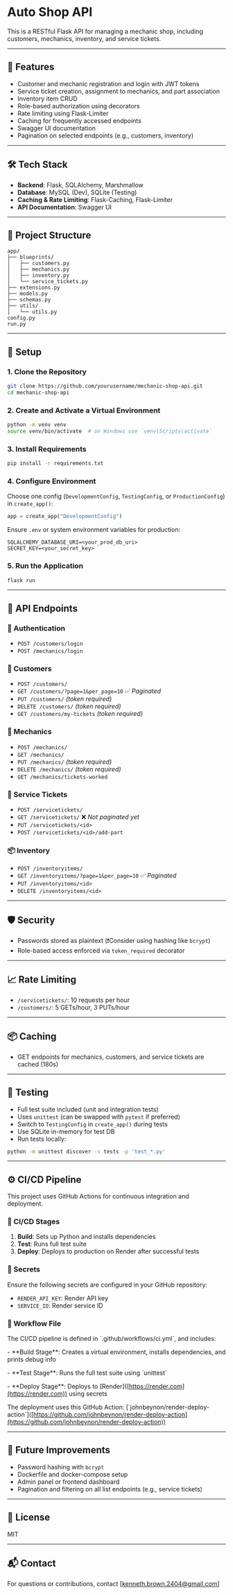 # Auto Shop API

This is a RESTful Flask API for managing a mechanic shop, including customers, mechanics, inventory, and service tickets.

---

## 🚀 Features

* Customer and mechanic registration and login with JWT tokens
* Service ticket creation, assignment to mechanics, and part association
* Inventory item CRUD
* Role-based authorization using decorators
* Rate limiting using Flask-Limiter
* Caching for frequently accessed endpoints
* Swagger UI documentation
* Pagination on selected endpoints (e.g., customers, inventory)

---

## 🛠️ Tech Stack

* **Backend**: Flask, SQLAlchemy, Marshmallow
* **Database**: MySQL (Dev), SQLite (Testing)
* **Caching & Rate Limiting**: Flask-Caching, Flask-Limiter
* **API Documentation**: Swagger UI

---

## 🧱 Project Structure

```
app/
├── blueprints/
│   ├── customers.py
│   ├── mechanics.py
│   ├── inventory.py
│   └── service_tickets.py
├── extensions.py
├── models.py
├── schemas.py
├── utils/
│   └── utils.py
config.py
run.py
```

---

## 🔧 Setup

### 1. Clone the Repository

```bash
git clone https://github.com/yourusername/mechanic-shop-api.git
cd mechanic-shop-api
```

### 2. Create and Activate a Virtual Environment

```bash
python -m venv venv
source venv/bin/activate  # on Windows use `venv\Scripts\activate`
```

### 3. Install Requirements

```bash
pip install -r requirements.txt
```

### 4. Configure Environment

Choose one config (`DevelopmentConfig`, `TestingConfig`, or `ProductionConfig`) in `create_app()`:

```python
app = create_app("DevelopmentConfig")
```

Ensure `.env` or system environment variables for production:

```env
SQLALCHEMY_DATABASE_URI=<your_prod_db_uri>
SECRET_KEY=<your_secret_key>
```

### 5. Run the Application

```bash
flask run
```

---

## 📘 API Endpoints

### 🔑 Authentication

* `POST /customers/login`
* `POST /mechanics/login`

### 👥 Customers

* `POST /customers/`
* `GET /customers/?page=1&per_page=10` ✅ *Paginated*
* `PUT /customers/` *(token required)*
* `DELETE /customers/` *(token required)*
* `GET /customers/my-tickets` *(token required)*

### 🔧 Mechanics

* `POST /mechanics/`
* `GET /mechanics/`
* `PUT /mechanics/` *(token required)*
* `DELETE /mechanics/` *(token required)*
* `GET /mechanics/tickets-worked`

### 📝 Service Tickets

* `POST /servicetickets/`
* `GET /servicetickets/` ❌ *Not paginated yet*
* `PUT /servicetickets/<id>`
* `POST /servicetickets/<id>/add-part`

### 📦 Inventory

* `POST /inventoryitems/`
* `GET /inventoryitems/?page=1&per_page=10` ✅ *Paginated*
* `PUT /inventoryitems/<id>`
* `DELETE /inventoryitems/<id>`

---

## 🛡️ Security

* Passwords stored as plaintext (❗️Consider using hashing like `bcrypt`)
* Role-based access enforced via `token_required` decorator

---

## 📈 Rate Limiting

* `/servicetickets/`: 10 requests per hour
* `/customers/`: 5 GETs/hour, 3 PUTs/hour

---

## 📦 Caching

* GET endpoints for mechanics, customers, and service tickets are cached (180s)

---

## 🔪 Testing

* Full test suite included (unit and integration tests)
* Uses `unittest` (can be swapped with `pytest` if preferred)
* Switch to `TestingConfig` in `create_app()` during tests
* Use SQLite in-memory for test DB
* Run tests locally:

```bash
python -m unittest discover -s tests -p 'test_*.py'
```

---

## ⚙️ CI/CD Pipeline

This project uses GitHub Actions for continuous integration and deployment.

### 🔁 CI/CD Stages

1. **Build**: Sets up Python and installs dependencies
2. **Test**: Runs full test suite
3. **Deploy**: Deploys to production on Render after successful tests

### 🔐 Secrets

Ensure the following secrets are configured in your GitHub repository:

* `RENDER_API_KEY`: Render API key
* `SERVICE_ID`: Render service ID

### 📄 Workflow File

The CI/CD pipeline is defined in \`.github/workflows/ci.yml\`, and includes:

\- \*\*Build Stage\*\*: Creates a virtual environment, installs dependencies, and prints debug info

\- \*\*Test Stage\*\*: Runs the full test suite using \`unittest\`

\- \*\*Deploy Stage\*\*: Deploys to \[Render]\([https://render.com](https://render.com)) using secrets

The deployment uses this GitHub Action: \[\`johnbeynon/render-deploy-action\`]\([https://github.com/johnbeynon/render-deploy-action](https://github.com/johnbeynon/render-deploy-action))

---

## 🔮 Future Improvements

* Password hashing with `bcrypt`
* Dockerfile and docker-compose setup
* Admin panel or frontend dashboard
* Pagination and filtering on all list endpoints (e.g., service tickets)

---

## 📄 License

MIT

---

## 📬 Contact

For questions or contributions, contact \[[kenneth.brown.2404@gmail.com](mailto:kenneth.brown.2404@gmail.com)]
